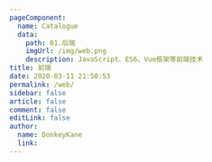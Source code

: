 ```yaml
---
pageComponent:
  name: Catalogue
  data:
    path: 01.后端
    imgUrl: /img/web.png
    description: JavaScript、ES6、Vue框架等前端技术
title: 前端
date: 2020-03-11 21:50:53
permalink: /web/
sidebar: false
article: false
comment: false
editLink: false
author:
  name: DonkeyKane
  link: 
---
```


